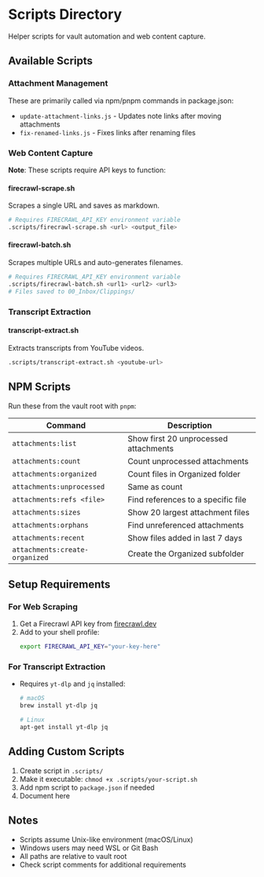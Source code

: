 # Scripts Directory

Helper scripts for vault automation and web content capture.

## Available Scripts

### Attachment Management

These are primarily called via npm/pnpm commands in package.json:

- `update-attachment-links.js` - Updates note links after moving attachments
- `fix-renamed-links.js` - Fixes links after renaming files

### Web Content Capture

**Note**: These scripts require API keys to function:

#### firecrawl-scrape.sh

Scrapes a single URL and saves as markdown.

```bash
# Requires FIRECRAWL_API_KEY environment variable
.scripts/firecrawl-scrape.sh <url> <output_file>
```

#### firecrawl-batch.sh

Scrapes multiple URLs and auto-generates filenames.

```bash
# Requires FIRECRAWL_API_KEY environment variable
.scripts/firecrawl-batch.sh <url1> <url2> <url3>
# Files saved to 00_Inbox/Clippings/
```

### Transcript Extraction

#### transcript-extract.sh

Extracts transcripts from YouTube videos.

```bash
.scripts/transcript-extract.sh <youtube-url>
```

## NPM Scripts

Run these from the vault root with `pnpm`:

| Command                        | Description                           |
| ------------------------------ | ------------------------------------- |
| `attachments:list`             | Show first 20 unprocessed attachments |
| `attachments:count`            | Count unprocessed attachments         |
| `attachments:organized`        | Count files in Organized folder       |
| `attachments:unprocessed`      | Same as count                         |
| `attachments:refs <file>`      | Find references to a specific file    |
| `attachments:sizes`            | Show 20 largest attachment files      |
| `attachments:orphans`          | Find unreferenced attachments         |
| `attachments:recent`           | Show files added in last 7 days       |
| `attachments:create-organized` | Create the Organized subfolder        |

## Setup Requirements

### For Web Scraping

1. Get a Firecrawl API key from [firecrawl.dev](https://firecrawl.dev)
2. Add to your shell profile:
   ```bash
   export FIRECRAWL_API_KEY="your-key-here"
   ```

### For Transcript Extraction

- Requires `yt-dlp` and `jq` installed:

  ```bash
  # macOS
  brew install yt-dlp jq

  # Linux
  apt-get install yt-dlp jq
  ```

## Adding Custom Scripts

1. Create script in `.scripts/`
2. Make it executable: `chmod +x .scripts/your-script.sh`
3. Add npm script to `package.json` if needed
4. Document here

## Notes

- Scripts assume Unix-like environment (macOS/Linux)
- Windows users may need WSL or Git Bash
- All paths are relative to vault root
- Check script comments for additional requirements
